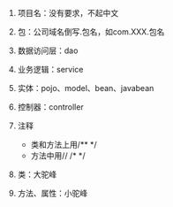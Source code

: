 1. 项目名：没有要求，不起中文
2. 包：公司域名倒写.包名，如com.XXX.包名
3. 数据访问层：dao
4. 业务逻辑：service
5. 实体：pojo、model、bean、javabean
6. 控制器：controller


10. 注释
    * 类和方法上用/** */
    * 方法中用// /* */
11. 类：大驼峰
12. 方法、属性：小驼峰